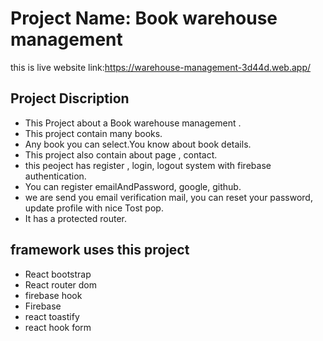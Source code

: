 # Project Name: Book warehouse management

this is live website link:https://warehouse-management-3d44d.web.app/
## Project Discription 
* This Project about a Book warehouse management  .
* This project contain many books.
* Any book you can select.You know about book details.
* This project also contain about page , contact.
* this peoject has register , login, logout system with firebase authentication.
* You can register emailAndPassword, google, github.
* we are send you email verification mail, you can reset your password,  update profile with nice Tost pop.
* It has a protected router.

## framework uses this project
* React bootstrap
* React router dom
* firebase hook
* Firebase 
* react toastify
* react hook form
